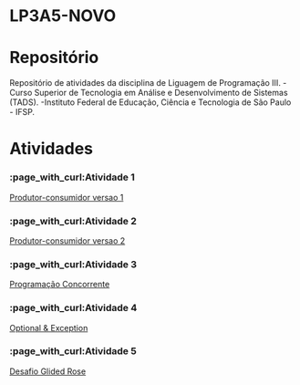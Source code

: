 # LP3A5-NOVO



<!DOCTYPE html>

#  Repositório

Repositório de atividades da disciplina de Liguagem de Programação III.                                                                                                    -Curso Superior de Tecnologia em Análise e Desenvolvimento de Sistemas (TADS).                                                                                            -Instituto Federal de Educação, Ciência e Tecnologia de São Paulo - IFSP.
<html lang="en">
<head>
    <meta charset="UTF-8">
    <meta http-equiv="X-UA-Compatible" content="IE=edge">
    <meta name="viewport" content="width=device-width, initial-scale=1.0">
    
</head>
<body>
    <h1>Atividades</h1>
    <h3>:page_with_curl:Atividade 1</h3>
    <p><a href=  >Produtor-consumidor versao 1</a></p>
    <h3>:page_with_curl:Atividade 2</h3>
    <p><a href=   >Produtor-consumidor versao 2</a></p>
    <h3>:page_with_curl:Atividade 3</h3>
    <p><a href="https://github.com/DenyssonMax/LP3A5-NOVO/blob/main/programa%C3%A7%C3%A3oConcorrente"  >Programação Concorrente</a></p>
    <h3>:page_with_curl:Atividade 4</h3>
    <p><a href="https://github.com/DenyssonMax/LP3A5-NOVO/blob/main/optional%26Exception">Optional & Exception</a></p>
    <h3>:page_with_curl:Atividade 5</h3>
    <p><a href="https://github.com/DenyssonMax/LP3A5-NOVO/blob/main/desafioGlidedRose" > Desafio Glided Rose</a></p>
    
</body>
</html>
